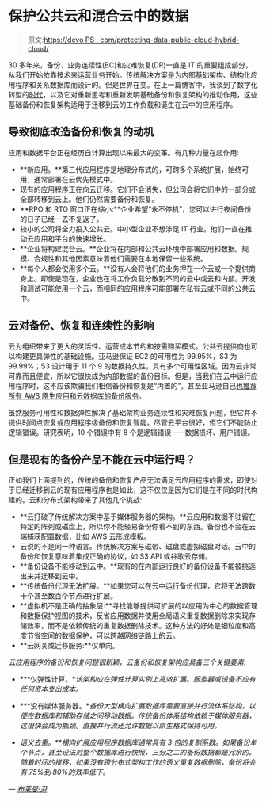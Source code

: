 # 保护公共云和混合云中的数据

> 原文:[https://devo PS . com/protecting-data-public-cloud-hybrid-cloud/](https://devops.com/protecting-data-public-cloud-hybrid-cloud/)

30 多年来，备份、业务连续性(BC)和灾难恢复(DR)一直是 IT 的重要组成部分，从我们开始依靠技术来运营业务开始。传统解决方案是为内部基础架构、结构化应用程序和关系数据库而设计的。但是世界在变。在上一篇博客中，我谈到了数字化转型的[时代](http://datos.io/era-digital-transformation-next-gen-cloud-applications-means-databases/)，以及它对重新思考和重新发明基础备份和恢复架构的推动作用，这些基础备份和恢复架构适用于迁移到云的工作负载和诞生在云中的应用程序。

## 导致彻底改造备份和恢复的动机

应用和数据平台正在经历自计算出现以来最大的变革。有几种力量在起作用:

*   **新应用。**第三代应用程序是地理分布式的，可跨多个系统扩展，始终可用，通常部署在云优先模式中。
*   现有的应用程序正在向云迁移。它们不会消失，但公司会将它们中的一部分或全部转移到云上。他们仍然需要备份和恢复。
*   **RPO 和 RTO 窗口正在缩小:**企业希望“永不停机”，您可以进行夜间备份的日子已经一去不复返了。
*   较小的公司将全力投入公共云。中小型企业不想涉足 IT 行业。他们一直在推动云应用和平台的快速增长。
*   **企业将构建混合云。**企业将在内部和公共云环境中部署应用和数据。规模、合规性和其他因素意味着他们需要在本地保留一些系统。
*   **每个人都会使用多个云。**没有人会将他们的业务押在一个云或一个提供商身上。即使是现在，企业也在将工作负载分散到不同的云中或云和内部。开发和测试可能使用一个云，而相同的应用程序可能部署在私有云或不同的公共云中。

## 云对备份、恢复和连续性的影响

云为组织带来了更大的灵活性、运营成本节约和按需购买模式。公共云提供商也可以构建更具弹性的基础设施。亚马逊保证 EC2 的可用性为 99.95%，S3 为 99.99%；S3 设计用于 11 个 9 的数据持久性，具有多个可用性区域。因为云非常可靠而且便宜，所以它很快成为内部数据的备份目标。但是，当我们在云中运行应用程序时，这不应该欺骗我们相信备份和恢复是“内置的”。甚至亚马逊自己[也推荐所有 AWS 原生应用和云数据库的备份服务](https://publish.awswebcasts.com/content/connect/c1/7/en/events/event/private/23850344/41359021/event_registration.html?sco-id=47927990&campaign-id=emlong_23862)。

虽然服务可用性和数据弹性解决了基础架构业务连续性和灾难恢复问题，但它并不提供时间点恢复或应用程序级备份和恢复智能。尽管云平台很好，但它们不能防止逻辑错误。研究表明，10 个错误中有 8 个是逻辑错误——数据损坏、用户错误。

## 但是现有的备份产品不能在云中运行吗？

正如我们上面提到的，传统的备份和恢复产品无法满足云应用程序的需求，即使对于已经迁移到云的现有应用程序也是如此，这不仅仅是因为它们是在不同的时代构建的。云和分布式架构带来了其他几个挑战:

*   **云打破了传统解决方案中基于媒体服务器的架构。**云应用和数据不驻留在特定的阵列或磁盘上，所以你不能轻易备份你看不到的东西。备份也不会在云端捕获配置数据，比如 AWS 云形成模板。
*   云说的不是同一种语言。传统解决方案与磁带、磁盘或虚拟磁盘对话。云中的备份和恢复意味着集成正确的协议，如 S3 API 或谷歌云存储。
*   **备份设备不能移动到云中。**现有的在内部运行良好的备份设备不能被挑选出来并迁移到云中。
*   **传统备份代理无法扩展。**如果您可以在云中运行备份代理，它将无法跨数十个甚至数百个节点进行扩展。
*   **虚拟机不是正确的抽象层:**寻找能够提供可扩展的以应用为中心的数据管理和数据保护视图的技术，反省应用数据并使用全局语义重复数据删除来实现存储效率，而不是依赖传统的重复数据删除技术。这种方法的好处是细粒度和高度节省空间的数据保护，可以跨越网络链路上的云。
*   **云网关或迁移服务:**仅单向。

*云应用程序的备份和恢复问题很新颖，云备份和恢复架构应具备三个关键要素:*

*   ***仅弹性计算。**该架构应在弹性计算实例上高效扩展。服务器或设备不应有任何资本支出成本。*

*   ***没有媒体服务器。**备份大型横向扩展数据库需要直接并行流体系结构，以便在数据库和辅助存储之间移动数据。传统备份体系结构依赖于媒体服务器，这很快会成为瓶颈。直接并行流还允许数据以原生格式保持可用。*

*   ***语义去重。**横向扩展应用程序数据库通常具有 3 倍的复制系数。如果备份单个节点，甚至设法对整个数据库进行快照，三分之二的备份数据都是冗余的。随着时间的推移，如果没有跨分布式架构工作的语义重复数据删除，备份将会有 75%到 80%的*效率低下*。*

*— [布莱恩·尹](https://devops.com/author/brian-yin/)*